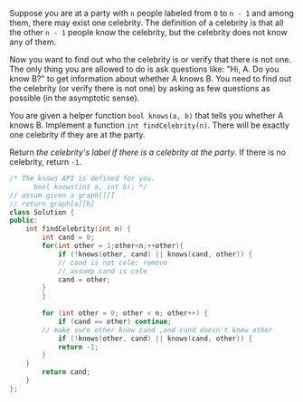 Suppose you are at a party with `n` people labeled from `0` to `n - 1` and among them, there may exist one celebrity. The definition of a celebrity is that all the other `n - 1` people know the celebrity, but the celebrity does not know any of them.

Now you want to find out who the celebrity is or verify that there is not one. The only thing you are allowed to do is ask questions like: "Hi, A. Do you know B?" to get information about whether A knows B. You need to find out the celebrity (or verify there is not one) by asking as few questions as possible (in the asymptotic sense).

You are given a helper function `bool knows(a, b)` that tells you whether A knows B. Implement a function `int findCelebrity(n)`. There will be exactly one celebrity if they are at the party.

Return *the celebrity's label if there is a celebrity at the party*. If there is no celebrity, return `-1`.

```C++
/* The knows API is defined for you.
      bool knows(int a, int b); */
// assum given a graph[][]
// return graph[a][b]
class Solution {
public:
    int findCelebrity(int n) {
        int cand = 0;
        for(int other = 1;other<n;++other){
            if (!knows(other, cand) || knows(cand, other)) {
            // cand is not cele: remove
            // assump cand is cele
            cand = other;
        }
        }
        
        for (int other = 0; other < n; other++) {
            if (cand == other) continue;
        // make sure other know cand ,and cand doesn't know other
            if (!knows(other, cand) || knows(cand, other)) {
            return -1;
        }
    }
        return cand;
    }
};
```

